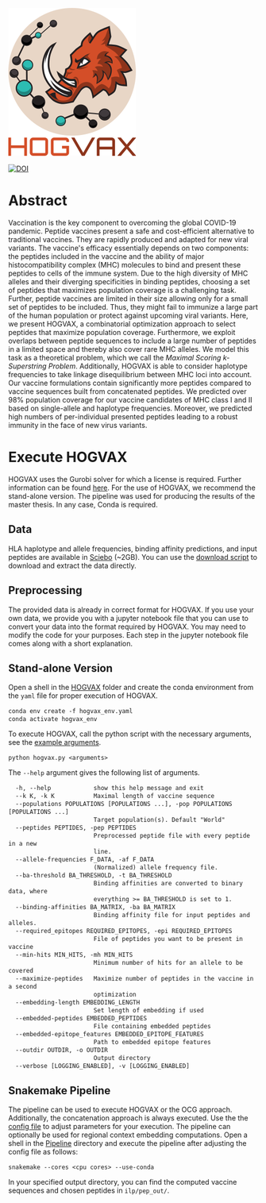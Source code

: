 ![HOGVAX Logo](HOGVAX_logo.png)

[![DOI](https://zenodo.org/badge/DOI/10.5281/zenodo.10055171.svg)](https://doi.org/10.5281/zenodo.10055171)

# Abstract
Vaccination is the key component to overcoming the global COVID-19 pandemic. Peptide vaccines present a safe and cost-efficient alternative to traditional vaccines. They are rapidly produced and adapted for new viral variants. The vaccine's efficacy essentially depends on two components: the peptides included in the vaccine and the ability of major histocompatibility complex (MHC) molecules to bind and present these peptides to cells of the immune system. Due to the high diversity of MHC alleles and their diverging specificities in binding peptides, choosing a set of peptides that maximizes population coverage is a challenging task. Further, peptide vaccines are limited in their size allowing only for a small set of peptides to be included. Thus, they might fail to immunize a large part of the human population or protect against upcoming viral variants. Here, we present HOGVAX, a combinatorial optimization approach to select peptides that maximize population coverage. Furthermore, we exploit overlaps between peptide sequences to include a large number of peptides in a limited space and thereby also cover rare MHC alleles. We model this task as a theoretical problem, which we call the *Maximal Scoring k-Superstring Problem*. Additionally, HOGVAX is able to consider haplotype frequencies to take linkage disequilibrium between MHC loci into account. Our vaccine formulations contain significantly more peptides compared to vaccine sequences built from concatenated peptides. We predicted over 98% population coverage for our vaccine candidates of MHC class I and II based on single-allele and haplotype frequencies. Moreover, we predicted high numbers of per-individual presented peptides leading to a robust immunity in the face of new virus variants.

# Execute HOGVAX
HOGVAX uses the Gurobi solver for which a license is required. Further information can be found [here](https://www.gurobi.com/academia/academic-program-and-licenses/). For the use of HOGVAX, we recommend the stand-alone version. The pipeline was used for producing the results of the master thesis. In any case, Conda is required.

## Data
HLA haplotype and allele frequencies, binding affinity predictions, and input peptides are available in [Sciebo](https://uni-duesseldorf.sciebo.de/s/jRTn9Vpff78kLqi) (~2GB). You can use the [download script](download_data.sh) to download and extract the data directly.

## Preprocessing
The provided data is already in correct format for HOGVAX. If you use your own data, we provide you with a jupyter notebook file that you can use to convert your data into the format required by HOGVAX. You may need to modify the code for your purposes. Each step in the jupyter notebook file comes along with a short explanation.

## Stand-alone Version
Open a shell in the [HOGVAX](HOGVAX/) folder and create the conda environment from the `yaml` file for proper execution of HOGVAX.

```shell
conda env create -f hogvax_env.yaml
conda activate hogvax_env
```

To execute HOGVAX, call the python script with the necessary arguments, see the [example arguments](HOGVAX/example_arguments.txt).

```shell
python hogvax.py <arguments>
```
The `--help` argument gives the following list of arguments.

```angular2html
  -h, --help            show this help message and exit
  --k K, -k K           Maximal length of vaccine sequence
  --populations POPULATIONS [POPULATIONS ...], -pop POPULATIONS [POPULATIONS ...]
                        Target population(s). Default "World"
  --peptides PEPTIDES, -pep PEPTIDES
                        Preprocessed peptide file with every peptide in a new
                        line.
  --allele-frequencies F_DATA, -af F_DATA
                        (Normalized) allele frequency file.
  --ba-threshold BA_THRESHOLD, -t BA_THRESHOLD
                        Binding affinities are converted to binary data, where 
                        everything >= BA_THRESHOLD is set to 1.
  --binding-affinities BA_MATRIX, -ba BA_MATRIX
                        Binding affinity file for input peptides and alleles.
  --required_epitopes REQUIRED_EPITOPES, -epi REQUIRED_EPITOPES
                        File of peptides you want to be present in vaccine
  --min-hits MIN_HITS, -mh MIN_HITS
                        Minimum number of hits for an allele to be covered
  --maximize-peptides   Maximize number of peptides in the vaccine in a second
                        optimization
  --embedding-length EMBEDDING_LENGTH
                        Set length of embedding if used
  --embedded-peptides EMBEDDED_PEPTIDES
                        File containing embedded peptides
  --embedded-epitope_features EMBEDDED_EPITOPE_FEATURES
                        Path to embedded epitope features
  --outdir OUTDIR, -o OUTDIR
                        Output directory
  --verbose [LOGGING_ENABLED], -v [LOGGING_ENABLED]
```

## Snakemake Pipeline
The pipeline can be used to execute HOGVAX or the OCG approach. Additionally, the concatenation approach is always executed. Use the the [config file](Pipeline/envs/config.yaml) to adjust parameters for your execution. The pipeline can optionally be used for regional context embedding computations. Open a shell in the [Pipeline](Pipeline/) directory and execute the pipeline after adjusting the config file as follows:

```shell
snakemake --cores <cpu cores> --use-conda
```

In your specified output directory, you can find the computed vaccine sequences and chosen peptides in `ilp/pep_out/`.

